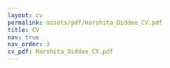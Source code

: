```yaml
---
layout: cv
permalink: assets/pdf/Harshita_Diddee_CV.pdf
title: CV
nav: true
nav_order: 3
cv_pdf: Harshita_Diddee_CV.pdf
---
```

